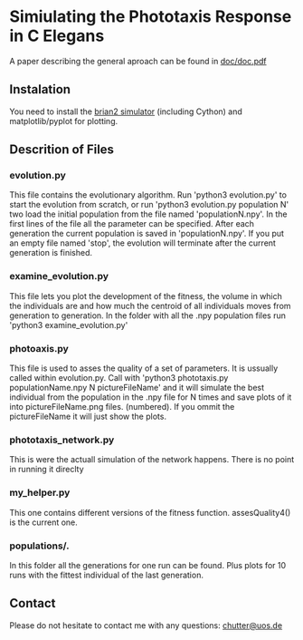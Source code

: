 # Simiulating the Phototaxis Response in C Elegans 

A paper describing the general aproach can be found in [doc/doc.pdf](doc/doc.pdf)

## Instalation
You need to install the [brian2 simulator](https://brian2.readthedocs.io/en/stable/introduction/install.html) (including Cython) and matplotlib/pyplot for plotting. 

## Descrition of Files
### evolution.py
This file contains the evolutionary algorithm. Run 'python3 evolution.py' to start the evolution from scratch, or run 'python3 evolution.py population N' two load the initial population from the file named 'populationN.npy'. In the first lines of the file all the parameter can be specified. After each generation the current population is saved in 'populationN.npy'. If you put an empty file named 'stop', the evolution will terminate after the current generation is finished. 

### examine\_evolution.py
This file lets you plot the development of the fitness, the volume in which the individuals are and how much the centroid of all individuals moves from generation to generation. In the folder with all the .npy population files run 'python3 examine\_evolution.py'

### photoaxis.py
This file is used to asses the quality of a set of parameters. It is ussually called within evolution.py. Call with 'python3 phototaxis.py populationName.npy N pictureFileName' and it will simulate the best individual from the population in the .npy file for N times and save plots of it into pictureFileName.png files. (numbered). If you ommit the pictureFileName it will just show the plots. 

### phototaxis\_network.py
This is were the actuall simulation of the network happens. There is no point in running it direclty

### my\_helper.py
This one contains different versions of the fitness function. assesQuality4() is the current one. 

### populations/.
In this folder all the generations for one run can be found. Plus plots for 10 runs with the fittest individual of the last generation. 

## Contact
Please do not hesitate to contact me with any questions: [chutter@uos.de](mailto:chutter@uos.de)
